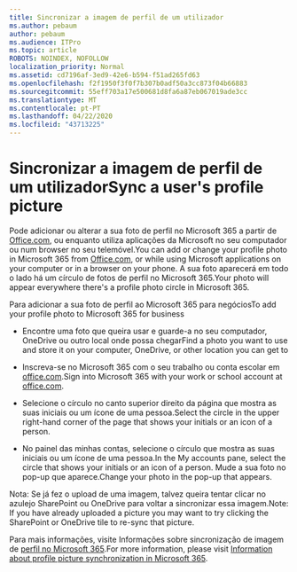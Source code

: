```yaml
---
title: Sincronizar a imagem de perfil de um utilizador
ms.author: pebaum
author: pebaum
ms.audience: ITPro
ms.topic: article
ROBOTS: NOINDEX, NOFOLLOW
localization_priority: Normal
ms.assetid: cd7196af-3ed9-42e6-b594-f51ad265fd63
ms.openlocfilehash: f2f1950f3f0f7b307b0adf50a3cc873f04b66883
ms.sourcegitcommit: 55eff703a17e500681d8fa6a87eb067019ade3cc
ms.translationtype: MT
ms.contentlocale: pt-PT
ms.lasthandoff: 04/22/2020
ms.locfileid: "43713225"
---
```

# <a name="sync-a-users-profile-picture"></a><span data-ttu-id="2f754-102">Sincronizar a imagem de perfil de um utilizador</span><span class="sxs-lookup"><span data-stu-id="2f754-102">Sync a user's profile picture</span></span>

<span data-ttu-id="2f754-103">Pode adicionar ou alterar a sua foto de perfil no Microsoft 365 a partir de [Office.com](https://www.office.com), ou enquanto utiliza aplicações da Microsoft no seu computador ou num browser no seu telemóvel.</span><span class="sxs-lookup"><span data-stu-id="2f754-103">You can add or change your profile photo in Microsoft 365 from [Office.com](https://www.office.com), or while using Microsoft applications on your computer or in a browser on your phone.</span></span> <span data-ttu-id="2f754-104">A sua foto aparecerá em todo o lado há um círculo de fotos de perfil no Microsoft 365.</span><span class="sxs-lookup"><span data-stu-id="2f754-104">Your photo will appear everywhere there's a profile photo circle in Microsoft 365.</span></span>

<span data-ttu-id="2f754-105">Para adicionar a sua foto de perfil ao Microsoft 365 para negócios</span><span class="sxs-lookup"><span data-stu-id="2f754-105">To add your profile photo to Microsoft 365 for business</span></span>

- <span data-ttu-id="2f754-106">Encontre uma foto que queira usar e guarde-a no seu computador, OneDrive ou outro local onde possa chegar</span><span class="sxs-lookup"><span data-stu-id="2f754-106">Find a photo you want to use and store it on your computer, OneDrive, or other location you can get to</span></span>

- <span data-ttu-id="2f754-107">Inscreva-se no Microsoft 365 com o seu trabalho ou conta escolar em [office.com](https://www.office.com).</span><span class="sxs-lookup"><span data-stu-id="2f754-107">Sign into Microsoft 365 with your work or school account at [office.com](https://www.office.com).</span></span>

- <span data-ttu-id="2f754-108">Selecione o círculo no canto superior direito da página que mostra as suas iniciais ou um ícone de uma pessoa.</span><span class="sxs-lookup"><span data-stu-id="2f754-108">Select the circle in the upper right-hand corner of the page that shows your initials or an icon of a person.</span></span>

- <span data-ttu-id="2f754-109">No painel das minhas contas, selecione o círculo que mostra as suas iniciais ou um ícone de uma pessoa.</span><span class="sxs-lookup"><span data-stu-id="2f754-109">In the My accounts pane, select the circle that shows your initials or an icon of a person.</span></span> <span data-ttu-id="2f754-110">Mude a sua foto no pop-up que aparece.</span><span class="sxs-lookup"><span data-stu-id="2f754-110">Change your photo in the pop-up that appears.</span></span>

<span data-ttu-id="2f754-111">Nota: Se já fez o upload de uma imagem, talvez queira tentar clicar no azulejo SharePoint ou OneDrive para voltar a sincronizar essa imagem.</span><span class="sxs-lookup"><span data-stu-id="2f754-111">Note: If you have already uploaded a picture you may want to try clicking the SharePoint or OneDrive tile to re-sync that picture.</span></span>

<span data-ttu-id="2f754-112">Para mais informações, visite Informações sobre sincronização de imagem de [perfil no Microsoft 365](https://support.office.com/article/information-about-profile-picture-synchronization-in-office-365-20594d76-d054-4af4-a660-401133e3d48a).</span><span class="sxs-lookup"><span data-stu-id="2f754-112">For more information, please visit [Information about profile picture synchronization in Microsoft 365](https://support.office.com/article/information-about-profile-picture-synchronization-in-office-365-20594d76-d054-4af4-a660-401133e3d48a).</span></span>
